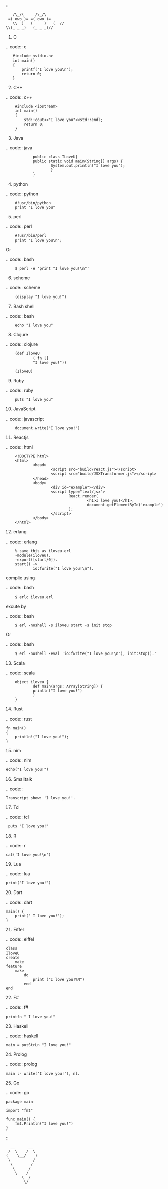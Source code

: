 
::

	   /\_/\     /\_/\
  	 =( owo )= =( owo )=
       \\  )   (     )   (  //
	\\(_ _ _)   (_ _ _)// 

1.  C 

.. code:: c
     
       #include <stdio.h>
       int main()
       {
           printf("I love you\n");
           return 0;
       }

2.  C++

.. code:: c++

        #include <iostream>
        int main()
        {
            std::cout<<"I love you"<<std::endl;
            return 0;
        }

3.  Java

.. code:: java

                public class ILoveU{
                public static void main(String[] args) {
                        System.out.println("I love you");
                        }
                }

4.  python

.. code:: python

        #!usr/bin/python
        print "I love you"

5.  perl

.. code:: perl

        #!usr/bin/perl
        print "I love you\n";

Or

.. code:: bash

        $ perl -e 'print "I love you!\n"'

6. scheme

.. code:: scheme

        (display "I love you!")

7. Bash shell

.. code:: bash

        echo "I love you"

8. Clojure
 
.. code:: clojure

        (def IloveU 
                ( fn []
                "I love you!"))
        
        (IloveU)

9. Ruby 

.. code:: ruby

        puts "I love you"

10. JavaScript

.. code:: javascript

        document.write("I love you!")

11. Reactjs

.. code:: html

        <!DOCTYPE html>
        <html>
                <head>
                        <script src="build/react.js"></script>
                        <script src="build/JSXTransformer.js"></script>
                </head>
                <body>
                        <div id="example"></div>
                        <script type="text/jsx">
                                React.render(
                                        <h1>I love you!</h1>,
                                        document.getElementById('example')
                                );
                        </script>
                </body>
        </html>

12. erlang

.. code:: erlang

        % save this as iloveu.erl
        -module(iloveu).
        -export([start/0]).
        start() ->
                io:fwrite("I love you!\n").

complie using

.. code:: bash

        $ erlc iloveu.erl  
        
excute by

.. code:: bash

        $ erl -noshell -s iloveu start -s init stop 

Or 

.. code:: bash

        $ erl -noshell -eval 'io:fwrite("I love you!\n"), init:stop().'

13. Scala

.. code:: scala

        object iloveu {
                def main(args: Array[String]) {
                println("I love you!")
                }
        }

14. Rust

.. code:: rust

    fn main()
    {
        println!("I love you!");
    }
    
15. nim

.. code:: nim

    echo("I love you!")
    
16. Smalltalk
 
.. code::
 
    Transcript show: 'I love you!'.
     
17. Tcl

.. code:: tcl

     puts "I love you!"
     
18. R

.. code:: r

    cat('I love you!\n')
    
19. Lua

.. code:: lua

    print("I love you!")
    
20. Dart

.. code:: dart

    main() {
        print(' I love you!');
    }
    
21. Eiffel

.. code:: eiffel

    class
    IloveU
    create
        make
    feature
        make
            do
                print ("I love you!%N")
            end
    end
    
22. F#

.. code:: f#

    printfn " I love you!"
    
23. Haskell

.. code:: haskell

    main = putStrLn "I love you!"
    
24. Prolog

.. code:: prolog

    main :- write('I love you!'), nl.
    
25. Go

.. code:: go

    package main
 
    import "fmt"
 
    func main() {
	    fmt.Println("I love you!")
    }
    
:: 

      __      __ 
     /  \    /  \
    (    \__/    )
     \          /
      \        /
       \      /
        \    /
	       \  /
	        \/
  
